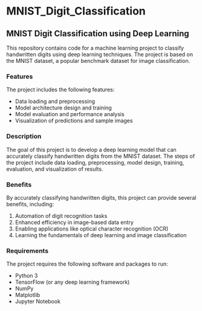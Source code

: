 # MNIST_Digit_Classification
 ## MNIST Digit Classification using Deep Learning
This repository contains code for a machine learning project to classify handwritten digits using deep learning techniques. The project is based on the MNIST dataset, a popular benchmark dataset for image classification.

### Features
The project includes the following features:

* Data loading and preprocessing
* Model architecture design and training
* Model evaluation and performance analysis
* Visualization of predictions and sample images
### Description
The goal of this project is to develop a deep learning model that can accurately classify handwritten digits from the MNIST dataset. The steps of the project include data loading, preprocessing, model design, training, evaluation, and visualization of results.

### Benefits
By accurately classifying handwritten digits, this project can provide several benefits, including:

1. Automation of digit recognition tasks
2. Enhanced efficiency in image-based data entry
3. Enabling applications like optical character recognition (OCR)
4. Learning the fundamentals of deep learning and image classification

### Requirements
The project requires the following software and packages to run:

* Python 3
* TensorFlow (or any deep learning framework)
* NumPy
* Matplotlib
* Jupyter Notebook
